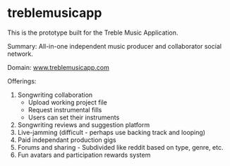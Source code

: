 # treblemusicapp

This is the prototype built for the Treble Music Application.

Summary: All-in-one independent music producer and collaborator social network.

Domain: www.treblemusicapp.com

Offerings:

1. Songwriting collaboration
    * Upload working project file
    * Request instrumental fills
    * Users can set their instruments
2. Songwriting reviews and suggestion platform
3. Live-jamming (difficult - perhaps use backing track and looping)
4. Paid independant production gigs
5. Forums and sharing - Subdivided like reddit based on type, genre, etc.
6. Fun avatars and participation rewards system
